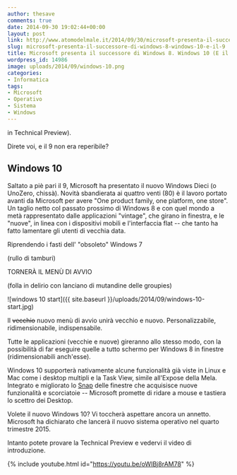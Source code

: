 ```yaml
---
author: thesave
comments: true
date: 2014-09-30 19:02:44+00:00
layout: post
link: http://www.atomodelmale.it/2014/09/30/microsoft-presenta-il-successore-di-windows-8-windows-10-e-il-9/
slug: microsoft-presenta-il-successore-di-windows-8-windows-10-e-il-9
title: Microsoft presenta il successore di Windows 8. Windows 10 (E il 9?)
wordpress_id: 14986
image: uploads/2014/09/windows-10.png
categories:
- Informatica
tags:
- Microsoft
- Operativo
- Sistema
- Windows
---
```


 in Technical Preview).

Direte voi, e il 9 non era reperibile?

## Windows 10

Saltato a piè pari il 9, Microsoft ha presentato il nuovo Windows Dieci (o UnoZero, chissà). Novità sbandierata ai quattro venti (80) è il lavoro portato avanti da Microsoft per avere "One product family, one platform, one store". Un taglio netto col passato prossimo di Windows 8 e con quel mondo a metà rappresentato dalle applicazioni "vintage", che girano in finestra, e le "nuove", in linea con i dispositivi mobili e l'interfaccia flat -- che tanto ha fatto lamentare gli utenti di vecchia data.

Riprendendo i fasti dell' "obsoleto" Windows 7

(rullo di tamburi)

TORNERÀ IL MENÙ DI AVVIO

(folla in delirio con lanciano di mutandine delle groupies)

![windows 10 start]({{ site.baseurl }}/uploads/2014/09/windows-10-start.jpg)

Il <del>vecchio</del> nuovo menù di avvio unirà vecchio e nuovo. Personalizzabile, ridimensionabile, indispensabile.

Tutte le applicazioni (vecchie e nuove) gireranno allo stesso modo, con la possibilità di far eseguire quelle a tutto schermo per Windows 8 in finestre (ridimensionabili anch'esse).

Windows 10 supporterà nativamente alcune funzionalità già viste in Linux e Mac come i desktop multipli e la Task View, simile all'Expose della Mela. Integrato e migliorato lo [Snap](http://windows.microsoft.com/it-it/windows7/products/features/snap) delle finestre che acquisisce nuove funzionalità e scorciatoie -- Microsoft promette di ridare a mouse e tastiera lo scettro dei Desktop.

Volete il nuovo Windows 10? Vi toccherà aspettare ancora un annetto.
Microsoft ha dichiarato che lancerà il nuovo sistema operativo nel quarto trimestre 2015.

Intanto potete provare la Technical Preview e vedervi il video di introduzione.

{% include youtube.html id="https://youtu.be/oWIBj8rAM78" %}

